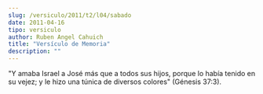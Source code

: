 ```yaml
---
slug: /versiculo/2011/t2/l04/sabado
date: 2011-04-16
tipo: versiculo
author: Ruben Angel Cahuich
title: "Versículo de Memoria"
description: ""
---
```


"Y amaba Israel a José más que a todos sus hijos, porque lo había tenido en su vejez; y le hizo una túnica de diversos colores" (Génesis 37:3).

